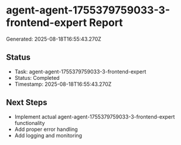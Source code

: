 # agent-agent-1755379759033-3-frontend-expert Report

Generated: 2025-08-18T16:55:43.270Z

## Status
- Task: agent-agent-1755379759033-3-frontend-expert
- Status: Completed
- Timestamp: 2025-08-18T16:55:43.270Z

## Next Steps
- Implement actual agent-agent-1755379759033-3-frontend-expert functionality
- Add proper error handling
- Add logging and monitoring
